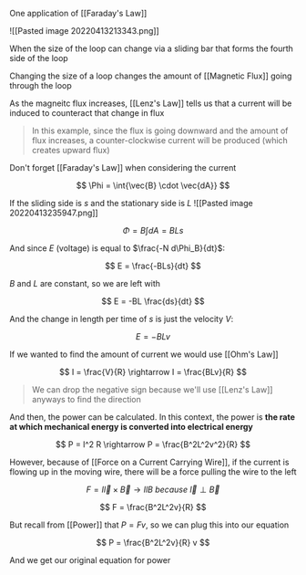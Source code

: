 One application of [[Faraday's Law]]

![[Pasted image 20220413213343.png]]

When the size of the loop can change via a sliding bar that forms the fourth side of the loop

Changing the size of a loop changes the amount of [[Magnetic Flux]] going through the loop

As the magneitc flux increases, [[Lenz's Law]] tells us that a current will be induced to counteract that change in flux

> In this example, since the flux is going downward and the amount of flux increases, a counter-clockwise current will be produced (which creates upward flux)

Don't forget [[Faraday's Law]] when considering the current

$$
\Phi  = \int{\vec{B} \cdot \vec{dA}}
$$

If the sliding side is $s$ and the stationary side is $L$
![[Pasted image 20220413235947.png]]

$$
\Phi = B \int{dA} =  BLs
$$

And since $E$ (voltage) is equal to $\frac{-N d\Phi_B}{dt}$:

$$
E = \frac{-BLs}{dt}
$$

$B$ and $L$ are constant, so we are left with

$$
E = -BL \frac{ds}{dt}
$$

And the change in length per time of $s$ is just the velocity $V$:

$$
E = -BLv
$$

If we wanted to find the amount of current we would use [[Ohm's Law]]

$$
I = \frac{V}{R} \rightarrow I = \frac{BLv}{R}
$$

> We can drop the negative sign because we'll use [[Lenz's Law]] anyways to find the direction

And then, the power can be calculated. In this context, the power is **the rate at which mechanical energy is converted into electrical energy**

$$
P = I^2 R \rightarrow P = \frac{B^2L^2v^2}{R}
$$

However, because of [[Force on a Current Carrying Wire]], if the current is flowing up in the moving wire, there will be a force pulling the wire to the left

$$
F = I\vec{l}\times \vec{B} \rightarrow IlB \ because \ \vec{l} \perp \vec{B}
$$

$$
F = \frac{B^2L^2v}{R}
$$

But recall from [[Power]] that $P = Fv$, so we can plug this into our equation

$$
P = \frac{B^2L^2v}{R} v
$$

And we get our original equation for power
